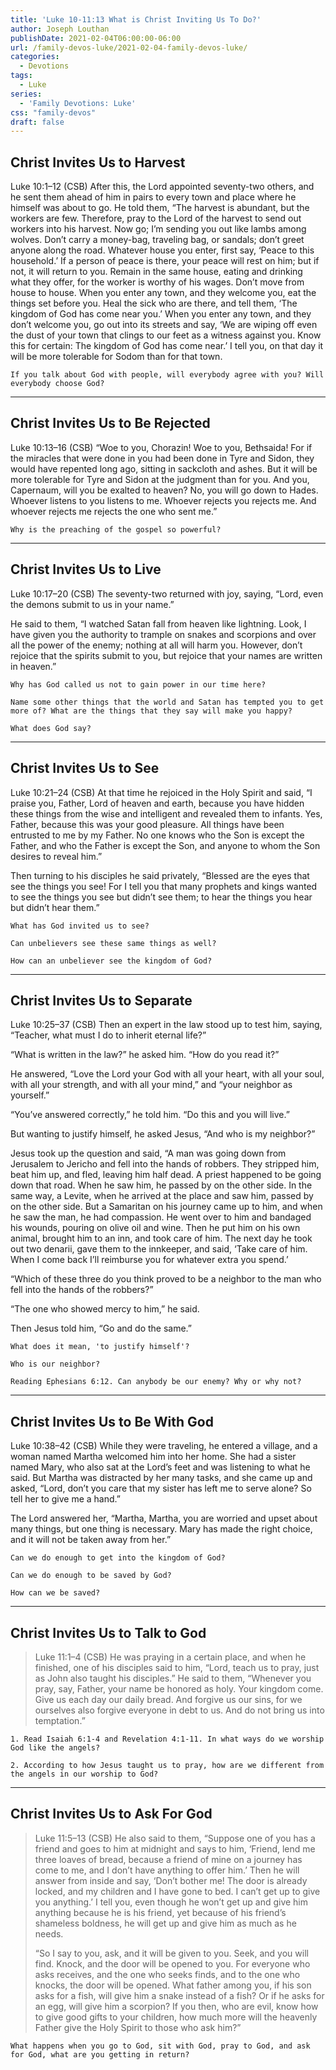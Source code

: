 ```yaml
---
title: 'Luke 10-11:13 What is Christ Inviting Us To Do?'
author: Joseph Louthan
publishDate: 2021-02-04T06:00:00-06:00
url: /family-devos-luke/2021-02-04-family-devos-luke/
categories:
  - Devotions
tags:
  - Luke
series:
  - 'Family Devotions: Luke'
css: "family-devos"
draft: false
---
```


## Christ Invites Us to Harvest

Luke 10:1–12 (CSB) After this, the Lord appointed seventy-two others, and he sent them ahead of him in pairs to every town and place where he himself was about to go. He told them, “The harvest is abundant, but the workers are few. Therefore, pray to the Lord of the harvest to send out workers into his harvest. Now go; I’m sending you out like lambs among wolves. Don’t carry a money-bag, traveling bag, or sandals; don’t greet anyone along the road. Whatever house you enter, first say, ‘Peace to this household.’ If a person of peace is there, your peace will rest on him; but if not, it will return to you. Remain in the same house, eating and drinking what they offer, for the worker is worthy of his wages. Don’t move from house to house. When you enter any town, and they welcome you, eat the things set before you. Heal the sick who are there, and tell them, ‘The kingdom of God has come near you.’ When you enter any town, and they don’t welcome you, go out into its streets and say, ‘We are wiping off even the dust of your town that clings to our feet as a witness against you. Know this for certain: The kingdom of God has come near.’ I tell you, on that day it will be more tolerable for Sodom than for that town.

```text
If you talk about God with people, will everybody agree with you? Will everybody choose God?
```

------

## Christ Invites Us to Be Rejected

Luke 10:13–16 (CSB) “Woe to you, Chorazin! Woe to you, Bethsaida! For if the miracles that were done in you had been done in Tyre and Sidon, they would have repented long ago, sitting in sackcloth and ashes. But it will be more tolerable for Tyre and Sidon at the judgment than for you. And you, Capernaum, will you be exalted to heaven? No, you will go down to Hades. Whoever listens to you listens to me. Whoever rejects you rejects me. And whoever rejects me rejects the one who sent me.”

```text
Why is the preaching of the gospel so powerful?
```

------

## Christ Invites Us to Live

Luke 10:17–20 (CSB) The seventy-two returned with joy, saying, “Lord, even the demons submit to us in your name.”

He said to them, “I watched Satan fall from heaven like lightning. Look, I have given you the authority to trample on snakes and scorpions and over all the power of the enemy; nothing at all will harm you. However, don’t rejoice that the spirits submit to you, but rejoice that your names are written in heaven.”

```text
Why has God called us not to gain power in our time here?

Name some other things that the world and Satan has tempted you to get more of? What are the things that they say will make you happy?

What does God say?
```

------

## Christ Invites Us to See

Luke 10:21–24 (CSB) At that time he rejoiced in the Holy Spirit and said, “I praise you, Father, Lord of heaven and earth, because you have hidden these things from the wise and intelligent and revealed them to infants. Yes, Father, because this was your good pleasure. All things have been entrusted to me by my Father. No one knows who the Son is except the Father, and who the Father is except the Son, and anyone to whom the Son desires to reveal him.”

Then turning to his disciples he said privately, “Blessed are the eyes that see the things you see! For I tell you that many prophets and kings wanted to see the things you see but didn’t see them; to hear the things you hear but didn’t hear them.”

```text
What has God invited us to see?

Can unbelievers see these same things as well?

How can an unbeliever see the kingdom of God?
```

------

## Christ Invites Us to Separate

Luke 10:25–37 (CSB) Then an expert in the law stood up to test him, saying, “Teacher, what must I do to inherit eternal life?”

“What is written in the law?” he asked him. “How do you read it?”

He answered, “Love the Lord your God with all your heart, with all your soul, with all your strength, and with all your mind,” and “your neighbor as yourself.”

“You’ve answered correctly,” he told him. “Do this and you will live.”

But wanting to justify himself, he asked Jesus, “And who is my neighbor?”

Jesus took up the question and said, “A man was going down from Jerusalem to Jericho and fell into the hands of robbers. They stripped him, beat him up, and fled, leaving him half dead. A priest happened to be going down that road. When he saw him, he passed by on the other side. In the same way, a Levite, when he arrived at the place and saw him, passed by on the other side. But a Samaritan on his journey came up to him, and when he saw the man, he had compassion. He went over to him and bandaged his wounds, pouring on olive oil and wine. Then he put him on his own animal, brought him to an inn, and took care of him. The next day he took out two denarii, gave them to the innkeeper, and said, ‘Take care of him. When I come back I’ll reimburse you for whatever extra you spend.’

“Which of these three do you think proved to be a neighbor to the man who fell into the hands of the robbers?”

“The one who showed mercy to him,” he said.

Then Jesus told him, “Go and do the same.”

```text
What does it mean, 'to justify himself'?

Who is our neighbor?

Reading Ephesians 6:12. Can anybody be our enemy? Why or why not?
```

------

## Christ Invites Us to Be With God

Luke 10:38–42 (CSB) While they were traveling, he entered a village, and a woman named Martha welcomed him into her home. She had a sister named Mary, who also sat at the Lord’s feet and was listening to what he said. But Martha was distracted by her many tasks, and she came up and asked, “Lord, don’t you care that my sister has left me to serve alone? So tell her to give me a hand.”

The Lord answered her, “Martha, Martha, you are worried and upset about many things, but one thing is necessary. Mary has made the right choice, and it will not be taken away from her.”

```text
Can we do enough to get into the kingdom of God?

Can we do enough to be saved by God?

How can we be saved?
```

------

## Christ Invites Us to Talk to God

> Luke 11:1–4 (CSB) He was praying in a certain place, and when he finished, one of his disciples said to him, “Lord, teach us to pray, just as John also taught his disciples.”  He said to them, “Whenever you pray, say, Father, your name be honored as holy. Your kingdom come.  Give us each day our daily bread.  And forgive us our sins, for we ourselves also forgive everyone in debt to us. And do not bring us into temptation.”

```text
1. Read Isaiah 6:1-4 and Revelation 4:1-11. In what ways do we worship God like the angels?

2. According to how Jesus taught us to pray, how are we different from the angels in our worship to God?
```

------

## Christ Invites Us to Ask For God

> Luke 11:5–13 (CSB) He also said to them, “Suppose one of you has a friend and goes to him at midnight and says to him, ‘Friend, lend me three loaves of bread,  because a friend of mine on a journey has come to me, and I don’t have anything to offer him.’  Then he will answer from inside and say, ‘Don’t bother me! The door is already locked, and my children and I have gone to bed. I can’t get up to give you anything.’  I tell you, even though he won’t get up and give him anything because he is his friend, yet because of his friend’s shameless boldness, he will get up and give him as much as he needs.
>
> “So I say to you, ask, and it will be given to you. Seek, and you will find. Knock, and the door will be opened to you.  For everyone who asks receives, and the one who seeks finds, and to the one who knocks, the door will be opened.  What father among you, if his son asks for a fish, will give him a snake instead of a fish?  Or if he asks for an egg, will give him a scorpion?  If you then, who are evil, know how to give good gifts to your children, how much more will the heavenly Father give the Holy Spirit to those who ask him?”

```text
What happens when you go to God, sit with God, pray to God, and ask for God, what are you getting in return?
```
